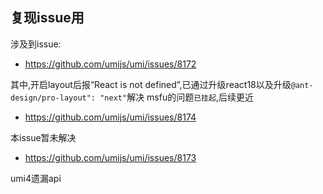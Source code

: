 ## 复现issue用

涉及到issue:

- https://github.com/umijs/umi/issues/8172 

其中,开启layout后报“React is not defined”,已通过升级react18以及升级`@ant-design/pro-layout": "next"`解决
msfu的问题`已挂起`,后续更近

- https://github.com/umijs/umi/issues/8174

本issue暂未解决

- https://github.com/umijs/umi/issues/8173

umi4遗漏api
